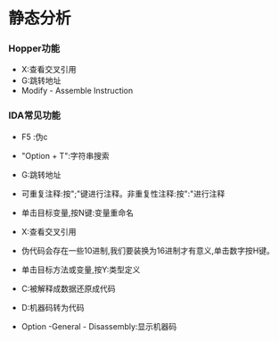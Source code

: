 # 静态分析

### Hopper功能

+ X:查看交叉引用
+ G:跳转地址
+ Modify - Assemble Instruction

### IDA常见功能

+ F5 :伪c

+ "Option + T":字符串搜索

+ G:跳转地址

+ 可重复注释:按";"键进行注释。非重复性注释:按":"进行注释

+ 单击目标变量,按N键:变量重命名

+ X:查看交叉引用

+ 伪代码会存在一些10进制,我们要装换为16进制才有意义,单击数字按H键。

+ 单击目标方法或变量,按Y:类型定义

+ C:被解释成数据还原成代码

+ D:机器码转为代码

+ Option -General - Disassembly:显示机器码

